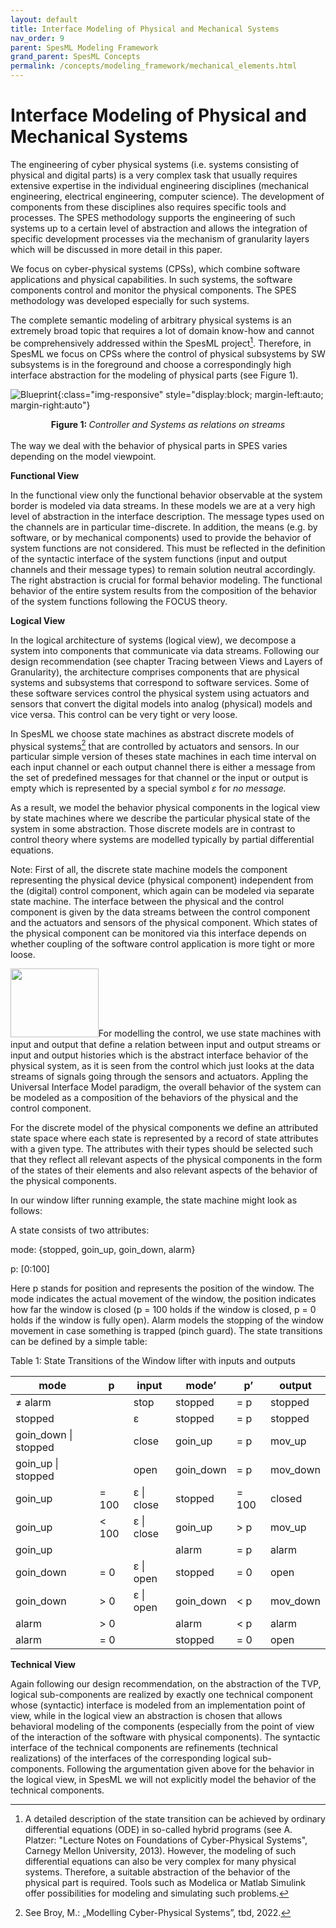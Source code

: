 ```yaml
---
layout: default
title: Interface Modeling of Physical and Mechanical Systems
nav_order: 9
parent: SpesML Modeling Framework
grand_parent: SpesML Concepts
permalink: /concepts/modeling_framework/mechanical_elements.html
---
```

# Interface Modeling of Physical and Mechanical Systems
The engineering of cyber physical systems (i.e. systems consisting of
physical and digital parts) is a very complex task that usually requires
extensive expertise in the individual engineering disciplines
(mechanical engineering, electrical engineering, computer science). The
development of components from these disciplines also requires specific
tools and processes. The SPES methodology supports the engineering of
such systems up to a certain level of abstraction and allows the
integration of specific development processes via the mechanism of
granularity layers which will be discussed in more detail in this paper.

We focus on cyber-physical systems (CPSs), which combine software
applications and physical capabilities. In such systems, the software
components control and monitor the physical components. The SPES
methodology was developed especially for such systems.

The complete semantic modeling of arbitrary physical systems is an
extremely broad topic that requires a lot of domain know-how and cannot
be comprehensively addressed within the SpesML project[^1]. Therefore,
in SpesML we focus on CPSs where the control of physical subsystems by
SW subsystems is in the foreground and choose a correspondingly high
interface abstraction for the modeling of physical parts (see Figure 1).

<a name="figureBlueprint"></a>
![Blueprint](/images/mechanical_elements/image1.png){:class="img-responsive" style="display:block; margin-left:auto; margin-right:auto"}
<div align="center"><b>Figure 1: </b><em>Controller and Systems as relations on streams</em></div>

<br>
The way we deal with the behavior of physical parts in SPES varies
depending on the model viewpoint.
<br>

**Functional View**

In the functional view only the functional behavior observable at the
system border is modeled via data streams. In these models we are at a
very high level of abstraction in the interface description. The message
types used on the channels are in particular time-discrete. In addition,
the means (e.g. by software, or by mechanical components) used to
provide the behavior of system functions are not considered. This must
be reflected in the definition of the syntactic interface of the system
functions (input and output channels and their message types) to remain
solution neutral accordingly. The right abstraction is crucial for
formal behavior modeling. The functional behavior of the entire system
results from the composition of the behavior of the system functions
following the FOCUS theory.

**Logical View**

In the logical architecture of systems (logical view), we decompose a
system into components that communicate via data streams. Following our
design recommendation (see chapter Tracing between Views and Layers of
Granularity), the architecture comprises components that are physical
systems and subsystems that correspond to software services. Some of
these software services control the physical system using actuators and
sensors that convert the digital models into analog (physical) models
and vice versa. This control can be very tight or very loose.

In SpesML we choose state machines as abstract discrete models of
physical systems[^2] that are controlled by actuators and sensors. In
our particular simple version of theses state machines in each time
interval on each input channel or each output channel there is either a
message from the set of predefined messages for that channel or the
input or output is empty which is represented by a special symbol *ε*
for *no message.*

As a result, we model the behavior physical components in the logical
view by state machines where we describe the particular physical state
of the system in some abstraction. Those discrete models are in contrast
to control theory where systems are modelled typically by partial
differential equations.

Note: First of all, the discrete state machine models the component
representing the physical device (physical component) independent from
the (digital) control component, which again can be modeled via separate
state machine. The interface between the physical and the control
component is given by the data streams between the control component and
the actuators and sensors of the physical component. Which states of the
physical component can be monitored via this interface depends on
whether coupling of the software control application is more tight or
more loose.

<img src=".images/mechanical_elements/image2.png"
style="width:1.46667in;height:1.14028in" />For modelling the control, we
use state machines with input and output that define a relation between
input and output streams or input and output histories which is the
abstract interface behavior of the physical system, as it is seen from
the control which just looks at the data streams of signals going
through the sensors and actuators. Appling the Universal Interface Model
paradigm, the overall behavior of the system can be modeled as a
composition of the behaviors of the physical and the control component.

For the discrete model of the physical components we define an
attributed state space where each state is represented by a record of
state attributes with a given type. The attributes with their types
should be selected such that they reflect all relevant aspects of the
physical components in the form of the states of their elements and also
relevant aspects of the behavior of the physical components.

In our window lifter running example, the state machine might look as
follows:

A state consists of two attributes:

mode: {stopped, goin_up, goin_down, alarm}

p: \[0:100\]

Here p stands for position and represents the position of the window.
The mode indicates the actual movement of the window, the position
indicates how far the window is closed (p = 100 holds if the window is
closed, p = 0 holds if the window is fully open). Alarm models the
stopping of the window movement in case something is trapped (pinch
guard). The state transitions can be defined by a simple table:

Table 1: State Transitions of the Window lifter with inputs and outputs

| mode                 | p      | input      | mode’     | p’    | output   |
|----------------------|--------|------------|-----------|-------|----------|
| ≠ alarm              |        | stop       | stopped   | = p   | stopped  |
| stopped              |        | ε          | stopped   | = p   | stopped  |
| goin_down \| stopped |        | close      | goin_up   | = p   | mov_up   |
| goin_up \| stopped   |        | open       | goin_down | = p   | mov_down |
| goin_up              | = 100  | ε \| close | stopped   | = 100 | closed   |
| goin_up              | \< 100 | ε \| close | goin_up   | \> p  | mov_up   |
| goin_up              |        |            | alarm     | = p   | alarm    |
| goin_down            | = 0    | ε \| open  | stopped   | = 0   | open     |
| goin_down            | \> 0   | ε \| open  | goin_down | \< p  | mov_down |
| alarm                | \> 0   |            | alarm     | \< p  | alarm    |
| alarm                | = 0    |            | stopped   | = 0   | open     |

**Technical View**

Again following our design recommendation, on the abstraction of the
TVP, logical sub-components are realized by exactly one technical
component whose (syntactic) interface is modeled from an implementation
point of view, while in the logical view an abstraction is chosen that
allows behavioral modeling of the components (especially from the point
of view of the interaction of the software with physical components).
The syntactic interface of the technical components are refinements
(technical realizations) of the interfaces of the corresponding logical
sub-components. Following the argumentation given above for the behavior
in the logical view, in SpesML we will not explicitly model the behavior
of the technical components.

[^1]: A detailed description of the state transition can be achieved by
    ordinary differential equations (ODE) in so-called hybrid programs
    (see A. Platzer: "Lecture Notes on Foundations of Cyber-Physical
    Systems", Carnegy Mellon University, 2013). However, the modeling of
    such differential equations can also be very complex for many
    physical systems. Therefore, a suitable abstraction of the behavior
    of the physical part is required. Tools such as Modelica or Matlab
    Simulink offer possibilities for modeling and simulating such
    problems.

[^2]: See Broy, M.: „Modelling Cyber-Physical Systems”, tbd, 2022.
